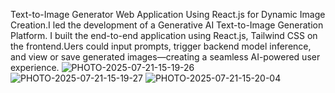 Text-to-Image Generator Web Application Using React.js for Dynamic Image Creation.I led the development of a Generative AI Text-to-Image Generation Platform. I built the end-to-end application using React.js, Tailwind CSS on the frontend.Uers could input prompts, trigger backend model inference, and view or save generated images—creating a seamless AI-powered user experience.
![PHOTO-2025-07-21-15-19-26](https://github.com/user-attachments/assets/393110f7-4386-446b-a864-e2a2841a6052)
![PHOTO-2025-07-21-15-19-27](https://github.com/user-attachments/assets/f3c81815-a2fd-4166-b10a-56adfdd1d4aa)
![PHOTO-2025-07-21-15-20-04](https://github.com/user-attachments/assets/ed95a8dd-fd7d-478b-b9a8-39c48b1e21a8)
